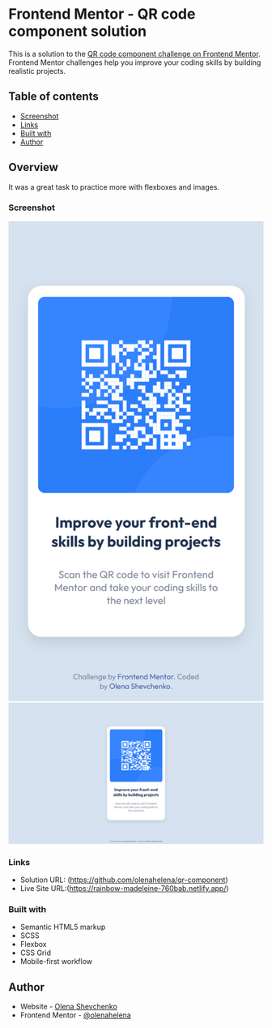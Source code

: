 # Frontend Mentor - QR code component solution

This is a solution to the [QR code component challenge on Frontend Mentor](https://www.frontendmentor.io/challenges/qr-code-component-iux_sIO_H). Frontend Mentor challenges help you improve your coding skills by building realistic projects. 

## Table of contents

  - [Screenshot](#screenshot)
  - [Links](#links)
  - [Built with](#built-with)
- [Author](#author)


## Overview

It was a great task to practice more with flexboxes and images.

### Screenshot

![](./phone_screenshot.png)
![](./laptop_screenshot.png)

### Links

- Solution URL: (https://github.com/olenahelena/qr-component)
- Live Site URL:(https://rainbow-madeleine-760bab.netlify.app/)

### Built with

- Semantic HTML5 markup
- SCSS 
- Flexbox
- CSS Grid
- Mobile-first workflow


## Author

- Website - [Olena Shevchenko](https://github.com/olenahelena?tab=repositories)
- Frontend Mentor - [@olenahelena](https://www.frontendmentor.io/profile/olenahelena)

